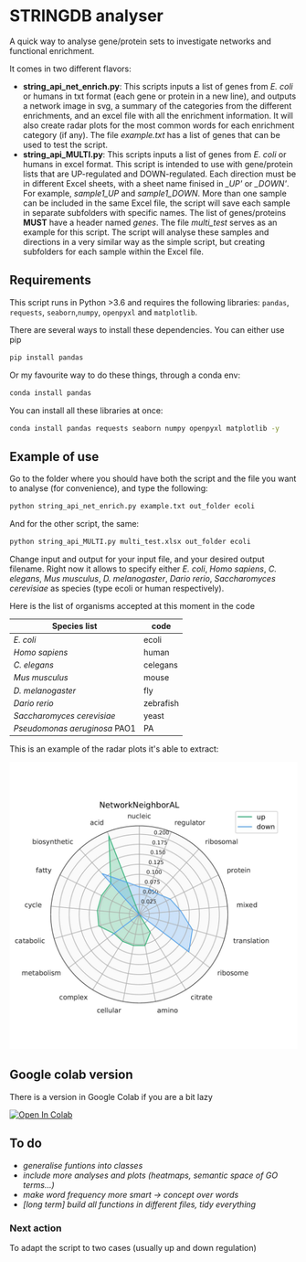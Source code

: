 # STRINGDB analyser
A quick way to analyse gene/protein sets to investigate networks and functional enrichment.

It comes in two different flavors:
* **string_api_net_enrich.py**: This scripts inputs a list of genes from _E. coli_ or humans in txt format (each gene or protein in a new line), and outputs a network image in svg, a summary of the categories from the different enrichments, and an excel file with all the enrichment information. It will also create radar plots for the most common words for each enrichment category (if any). The file _example.txt_ has a list of genes that can be used to test the script. 
* **string_api_MULTI.py**: This scripts inputs a list of genes from _E. coli_ or humans in excel format. This script is intended to use with gene/protein lists that are UP-regulated and DOWN-regulated. Each direction must be in different Excel sheets, with a sheet name finised in _\_UP'_ or _\_DOWN'_. For example, _sample1\_UP_ and _sample1\_DOWN_. More than one sample can be included in the same Excel file, the script will save each sample in separate subfolders with specific names. The list of genes/proteins **MUST** have a header named _genes_. The file _multi_test_ serves as an example for this script. The script will analyse these samples and directions in a very similar way as the simple script, but creating subfolders for each sample within the Excel file. 



## Requirements

This script runs in Python >3.6 and requires the following libraries: `pandas`, `requests`, `seaborn`,`numpy`, `openpyxl` and `matplotlib`.

There are several ways to install these dependencies. You can either use pip

```bash
pip install pandas
```

Or my favourite way to do these things, through a conda env:

```bash
conda install pandas
```

You can install all these libraries at once:

```bash
conda install pandas requests seaborn numpy openpyxl matplotlib -y
```

## Example of use

Go to the folder where you should have both the script and the file you want to analyse (for convenience), and type the following:

```bash
python string_api_net_enrich.py example.txt out_folder ecoli
```

And for the other script, the same:

```bash
python string_api_MULTI.py multi_test.xlsx out_folder ecoli
```

Change input and output for your input file, and your desired output filename.
Right now it allows to specify either _E. coli_, _Homo sapiens_, _C. elegans_, _Mus musculus_, _D. melanogaster_, _Dario rerio_, _Saccharomyces cerevisiae_ as species (type ecoli or human respectively).

Here is the list of organisms accepted at this moment in the code

|Species list| code|
|------------|-----|
|_E. coli_| ecoli |
|_Homo sapiens_| human |
|_C. elegans_ | celegans |
|_Mus musculus_| mouse |
|_D. melanogaster_| fly |
|_Dario rerio_| zebrafish |
|_Saccharomyces cerevisiae_| yeast|
|_Pseudomonas aeruginosa_ PAO1| PA|

This is an example of the radar plots it's able to extract:

![alt text](https://github.com/dmartimarti/STRINGDB_analyser/blob/main/figs/radar_example.JPG)


## Google colab version

There is a version in Google Colab if you are a bit lazy

[![Open In Colab](https://colab.research.google.com/assets/colab-badge.svg)](https://colab.research.google.com/drive/1pMRsXxKZX_L20ehAleMw2yHH79q1uUIK?usp=sharing)


## To do

* _generalise funtions into classes_
* _include more analyses and plots (heatmaps, semantic space of GO terms...)_
* _make word frequency more smart -> concept over words_
* _[long term] build all functions in different files, tidy everything_

### Next action

To adapt the script to two cases (usually up and down regulation) 
